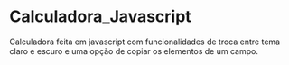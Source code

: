 # Calculadora_Javascript



Calculadora feita em javascript com funcionalidades de troca entre tema claro e escuro e uma opção de copiar os elementos de um campo.




